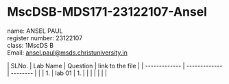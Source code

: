 # MscDSB-MDS171-23122107-Ansel

name: ANSEL PAUL           
register number: 23122107   
class: 1MscDS B  
Email: ansel.paul@msds.christuniversity.in        

| SLNo.         | Lab Name          | Question        |  link to the file | 
| ------------- | -------------     | --------        |                   |
|        1.     |     lab 01        |       1.          |                   |
|               |                   |                 |                   |
